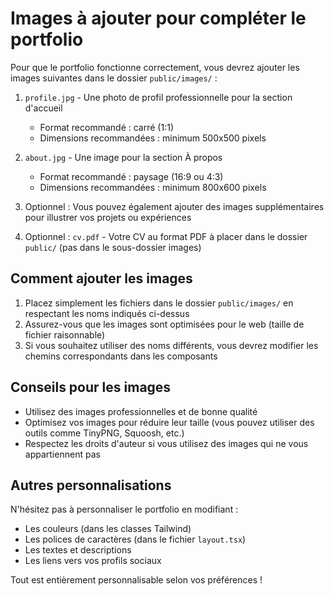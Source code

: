 # Images à ajouter pour compléter le portfolio

Pour que le portfolio fonctionne correctement, vous devrez ajouter les images suivantes dans le dossier `public/images/` :

1. `profile.jpg` - Une photo de profil professionnelle pour la section d'accueil
   - Format recommandé : carré (1:1)
   - Dimensions recommandées : minimum 500x500 pixels

2. `about.jpg` - Une image pour la section À propos
   - Format recommandé : paysage (16:9 ou 4:3)
   - Dimensions recommandées : minimum 800x600 pixels

3. Optionnel : Vous pouvez également ajouter des images supplémentaires pour illustrer vos projets ou expériences

4. Optionnel : `cv.pdf` - Votre CV au format PDF à placer dans le dossier `public/` (pas dans le sous-dossier images)

## Comment ajouter les images

1. Placez simplement les fichiers dans le dossier `public/images/` en respectant les noms indiqués ci-dessus
2. Assurez-vous que les images sont optimisées pour le web (taille de fichier raisonnable)
3. Si vous souhaitez utiliser des noms différents, vous devrez modifier les chemins correspondants dans les composants

## Conseils pour les images

- Utilisez des images professionnelles et de bonne qualité
- Optimisez vos images pour réduire leur taille (vous pouvez utiliser des outils comme TinyPNG, Squoosh, etc.)
- Respectez les droits d'auteur si vous utilisez des images qui ne vous appartiennent pas

## Autres personnalisations

N'hésitez pas à personnaliser le portfolio en modifiant :
- Les couleurs (dans les classes Tailwind)
- Les polices de caractères (dans le fichier `layout.tsx`)
- Les textes et descriptions
- Les liens vers vos profils sociaux

Tout est entièrement personnalisable selon vos préférences ! 